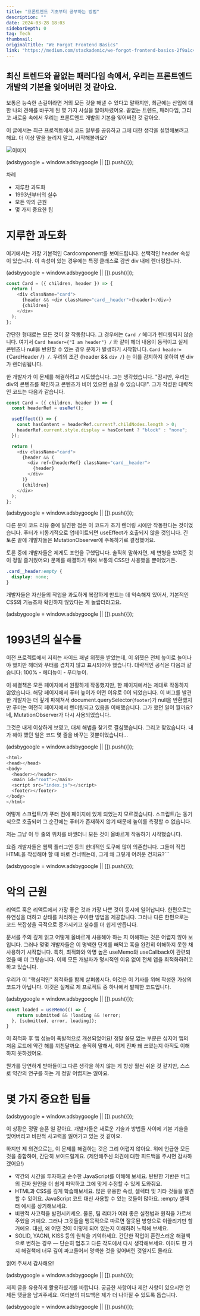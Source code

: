 ```yaml
---
title: "프론트엔드 기초부터 공부하는 방법"
description: ""
date: 2024-03-28 18:03
sidebarDepth: 0
tag: Tech
thumbnail: 
originalTitle: "We Forgot Frontend Basics"
link: "https://medium.com/stackademic/we-forgot-frontend-basics-2f9a1c4dabaa"
---
```



## 최신 트렌드와 끝없는 패러다임 속에서, 우리는 프론트엔드 개발의 기본을 잊어버린 것 같아요.

보통은 능숙한 손길이라면 거의 모든 것을 해낼 수 있다고 말하지만, 최근에는 산업에 대한 나의 견해를 바꾸게 된 몇 가지 사실을 알아차렸어요. 끝없는 트렌드, 패러다임, 그리고 새로움 속에서 우리는 프론트엔드 개발의 기본을 잊어버린 것 같아요.

이 글에서는 최근 프로젝트에서 코드 일부를 공유하고 그에 대한 생각을 설명해보려고 해요. 더 이상 말을 늘리지 말고, 시작해볼까요?

![이미지](./img/WeForgotFrontendBasics_0.png)

<!-- ui-log 수평형 -->
<ins class="adsbygoogle"
  style="display:block"
  data-ad-client="ca-pub-4877378276818686"
  data-ad-slot="9743150776"
  data-ad-format="auto"
  data-full-width-responsive="true"></ins>
<component is="script">
(adsbygoogle = window.adsbygoogle || []).push({});
</component>

차례

- 지루한 과도화
- 1993년부터의 실수
- 모든 악의 근원
- 몇 가지 중요한 팁

# 지루한 과도화

여기에서는 가장 기본적인 Cardcomponent를 보여드립니다. 선택적인 header 속성이 있습니다. 이 속성이 있는 경우에는 특정 클래스로 감싼 div 내에 렌더링됩니다.

<!-- ui-log 수평형 -->
<ins class="adsbygoogle"
  style="display:block"
  data-ad-client="ca-pub-4877378276818686"
  data-ad-slot="9743150776"
  data-ad-format="auto"
  data-full-width-responsive="true"></ins>
<component is="script">
(adsbygoogle = window.adsbygoogle || []).push({});
</component>

```js
const Card = ({ children, header }) => {
  return (
    <div className="card">
      {header && <div className="card__header">{header}</div>}
      {children}
    </div>
  );
};
```

간단한 형태로는 모든 것이 잘 작동합니다. 그 경우에는 `Card /` 헤더가 렌더링되지 않습니다. 여기서 `Card header={"I am header"} /` 와 같이 헤더 내용이 동적이고 실제 콘텐츠나 null을 반환할 수 있는 경우 문제가 발생하기 시작합니다. `Card header={`CardHeader /`} /`. 우리의 조건 {header && `div /`} 는 이를 감지하지 못하여 빈 div가 렌더링됩니다.

한 개발자가 이 문제를 해결하려고 시도했습니다. 그는 생각했습니다. "잠시만, 우리는 div의 콘텐츠를 확인하고 콘텐츠가 비어 있으면 숨길 수 있습니다!". 그가 작성한 대략적인 코드는 다음과 같습니다.

```js
const Card = ({ children, header }) => {
  const headerRef = useRef();

  useEffect(() => {
    const hasContent = headerRef.current?.childNodes.length > 0;
    headerRef.current.style.display = hasContent ? "block" : "none";
  });

  return (
    <div className="card">
      {header && (
        <div ref={headerRef} className="card__header">
          {header}
        </div>
      )}
      {children}
    </div>
  );
};
```

<!-- ui-log 수평형 -->
<ins class="adsbygoogle"
  style="display:block"
  data-ad-client="ca-pub-4877378276818686"
  data-ad-slot="9743150776"
  data-ad-format="auto"
  data-full-width-responsive="true"></ins>
<component is="script">
(adsbygoogle = window.adsbygoogle || []).push({});
</component>

다른 분이 코드 리뷰 중에 발견한 점은 이 코드가 초기 렌더링 시에만 작동한다는 것이었습니다. 푸터가 비동기적으로 업데이트되면 useEffect가 호출되지 않을 것입니다. 긴 토론 끝에 개발자들은 MutationObserver에 주목하기로 결정했어요.

토론 중에 개발자들은 제게도 조언을 구했답니다. 솔직히 말하자면, 제 변형을 보여준 것이 정말 즐거웠어요) 문제를 해결하기 위해 보통의 CSS만 사용했을 뿐이었거든.

```css
.card__header:empty {
  display: none;
}
```

개발자들은 자신들의 작업을 과도하게 복잡하게 만드는 데 익숙해져 있어서, 기본적인 CSS의 기능조차 확인하지 않았다는 게 놀랍더라고요.

<!-- ui-log 수평형 -->
<ins class="adsbygoogle"
  style="display:block"
  data-ad-client="ca-pub-4877378276818686"
  data-ad-slot="9743150776"
  data-ad-format="auto"
  data-full-width-responsive="true"></ins>
<component is="script">
(adsbygoogle = window.adsbygoogle || []).push({});
</component>

# 1993년의 실수들

이전 프로젝트에서 저희는 사이드 패널 위젯을 받았는데, 이 위젯은 전체 높이로 늘어나야 했지만 헤더와 푸터를 겹치지 않고 표시되어야 했습니다. 대략적인 공식은 다음과 같습니다: 100% - 헤더높이 - 푸터높이.

이 해결책은 모든 페이지에서 원활하게 작동했지만, 한 페이지에서는 제대로 작동하지 않았습니다. 해당 페이지에서 푸터 높이가 어떤 이유로 0이 되었습니다. 이 버그를 발견한 개발자는 더 깊게 파헤쳐서 document.querySelector(`footer`)가 null을 반환했지만 푸터는 여전히 페이지에서 렌더링되고 있음을 이해했습니다. 그가 했던 일이 뭘까요? 네, MutationObserver가 다시 사용되었습니다.

그것은 내게 이상하게 보였고, 대체 해법을 찾기로 결심했습니다. 그리고 찾았습니다. 내가 해야 했던 일은 코드 몇 줄을 바꾸는 것뿐이었습니다...

<!-- ui-log 수평형 -->
<ins class="adsbygoogle"
  style="display:block"
  data-ad-client="ca-pub-4877378276818686"
  data-ad-slot="9743150776"
  data-ad-format="auto"
  data-full-width-responsive="true"></ins>
<component is="script">
(adsbygoogle = window.adsbygoogle || []).push({});
</component>

```js
<html>
<head></head>
<body>
  <header></header>
  <main id="root"></main>
  <script src="index.js"></script>
  <footer></footer>
</body>
</html>
```

어떻게 스크립트/가 푸터 전에 페이지에 있게 되었는지 모르겠습니다. 스크립트/는 동기식으로 호출되며 그 순간에는 푸터가 존재하지 않기 때문에 높이를 측정할 수 없습니다.

저는 그냥 이 두 줄의 위치를 바꿨더니 모든 것이 올바르게 작동하기 시작했습니다.

요즘 개발자들은 웹팩 플러그인 등의 현대적인 도구에 많이 의존합니다. 그들이 직접 HTML을 작성해야 할 때 바로 건너뛰는데, 그게 왜 그렇게 어려운 건지요?```

<!-- ui-log 수평형 -->
<ins class="adsbygoogle"
  style="display:block"
  data-ad-client="ca-pub-4877378276818686"
  data-ad-slot="9743150776"
  data-ad-format="auto"
  data-full-width-responsive="true"></ins>
<component is="script">
(adsbygoogle = window.adsbygoogle || []).push({});
</component>

# 악의 근원

리액트 훅은 리액트에서 가장 좋은 것과 가장 나쁜 것이 동시에 일어납니다. 한편으로는 유연성을 더하고 상태를 처리하는 우아한 방법을 제공합니다. 그러나 다른 한편으로는 코드 복잡성을 극적으로 증가시키고 실수를 더 쉽게 만듭니다.

문서를 주의 깊게 읽고 어떻게 올바르게 사용해야 하는 지 이해하는 것은 어렵지 않아 보입니다. 그러나 몇몇 개발자들은 이 명백한 단계를 빼먹고 훅을 완전히 이해하지 못한 채 사용하기 시작합니다. 특히, 최적화와 악명 높은 useMemo와 useCallback이 관련되었을 때 더 그렇습니다. 이제 모든 개발자가 명시적인 이유 없이 전체 앱을 최적화하려고 하고 있습니다.

우리가 이 "핵심적인" 최적화를 함께 살펴봅시다. 이것은 이 기사를 위해 작성한 가상의 코드가 아닙니다. 이것은 실제로 제 프로젝트 중 하나에서 발췌한 코드입니다.

<!-- ui-log 수평형 -->
<ins class="adsbygoogle"
  style="display:block"
  data-ad-client="ca-pub-4877378276818686"
  data-ad-slot="9743150776"
  data-ad-format="auto"
  data-full-width-responsive="true"></ins>
<component is="script">
(adsbygoogle = window.adsbygoogle || []).push({});
</component>

```js
const loaded = useMemo(() => {
    return submitted && !loading && !error;
  }, [submitted, error, loading]);
}
```

이 최적화 후 앱 성능이 폭발적으로 개선되었어요! 정말 쓸모 없는 부분은 심지어 앱의 처음 로드에 약간 해를 끼친달까요. 솔직히 말해서, 이게 진짜 왜 쓰였는지 아직도 이해하지 못하겠어요.

뭔가를 당연하게 받아들이고 다른 생각을 하지 않는 게 항상 훨씬 쉬운 것 같지만, 스스로 약간의 연구를 하는 게 정말 어렵지는 않아요.

# 몇 가지 중요한 팁들

<!-- ui-log 수평형 -->
<ins class="adsbygoogle"
  style="display:block"
  data-ad-client="ca-pub-4877378276818686"
  data-ad-slot="9743150776"
  data-ad-format="auto"
  data-full-width-responsive="true"></ins>
<component is="script">
(adsbygoogle = window.adsbygoogle || []).push({});
</component>

이 상황은 정말 슬픈 일 같아요. 개발자들은 새로운 기술과 방법들 사이에 기본 기술을 잊어버리고 비판적 사고력을 잃어가고 있는 것 같아요.

하지만 제 의견으로는, 이 문제를 해결하는 것은 그리 어렵지 않아요. 위에 언급한 모든 것을 종합하여, 간단히 보여드릴게요. (제안해주신 의견에 대한 피드백을 주시면 감사하겠어요!)

- 약간의 시간을 투자하고 순수한 JavaScript를 이해해 보세요. 탄탄한 기반은 버그의 진짜 원인을 더 쉽게 파악하고 그에 맞게 수정할 수 있게 도와줘요.
- HTML과 CSS를 깊게 학습해보세요. 많은 유용한 속성, 셀렉터 및 기타 것들을 발견할 수 있어요. JavaScript 코드 대신 사용할 수 있는 것들이 많아요. :empty 셀렉터 예시를 상기해보세요.
- 비판적 사고력을 발전시키세요. 물론, 팀 리더가 여러 좋은 실천법과 원칙을 가르쳐주었을 거예요. 그러나 그것들을 맹목적으로 따르면 잘못된 방향으로 이끌리기만 할 거에요. 대신, 왜 어떤 것이 이렇게 되어 있는지 이해하려 노력해 보세요.
- SOLID, YAGNI, KISS 등의 원칙을 기억하세요. 간단한 작업이 혼란스러운 해결책으로 변하는 경우 — 단순히 멈추고 다른 각도에서 다시 생각해보세요. 아마도 한 가지 해결책에 너무 깊이 파고들어서 명백한 것을 잊어버린 것일지도 몰라요.

읽어 주셔서 감사해요!

<!-- ui-log 수평형 -->
<ins class="adsbygoogle"
  style="display:block"
  data-ad-client="ca-pub-4877378276818686"
  data-ad-slot="9743150776"
  data-ad-format="auto"
  data-full-width-responsive="true"></ins>
<component is="script">
(adsbygoogle = window.adsbygoogle || []).push({});
</component>

저희 글을 유용하게 활용하셨기를 바랍니다. 궁금한 사항이나 제안 사항이 있으시면 언제든 댓글을 남겨주세요. 여러분의 피드백은 제가 더 나아질 수 있도록 돕습니다.


<!-- ui-log 수평형 -->
<ins class="adsbygoogle"
  style="display:block"
  data-ad-client="ca-pub-4877378276818686"
  data-ad-slot="9743150776"
  data-ad-format="auto"
  data-full-width-responsive="true"></ins>
<component is="script">
(adsbygoogle = window.adsbygoogle || []).push({});
</component>
